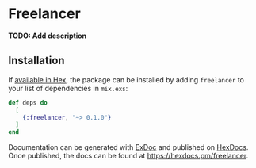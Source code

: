 # Freelancer

**TODO: Add description**

## Installation

If [available in Hex](https://hex.pm/docs/publish), the package can be installed
by adding `freelancer` to your list of dependencies in `mix.exs`:

```elixir
def deps do
  [
    {:freelancer, "~> 0.1.0"}
  ]
end
```

Documentation can be generated with [ExDoc](https://github.com/elixir-lang/ex_doc)
and published on [HexDocs](https://hexdocs.pm). Once published, the docs can
be found at <https://hexdocs.pm/freelancer>.

